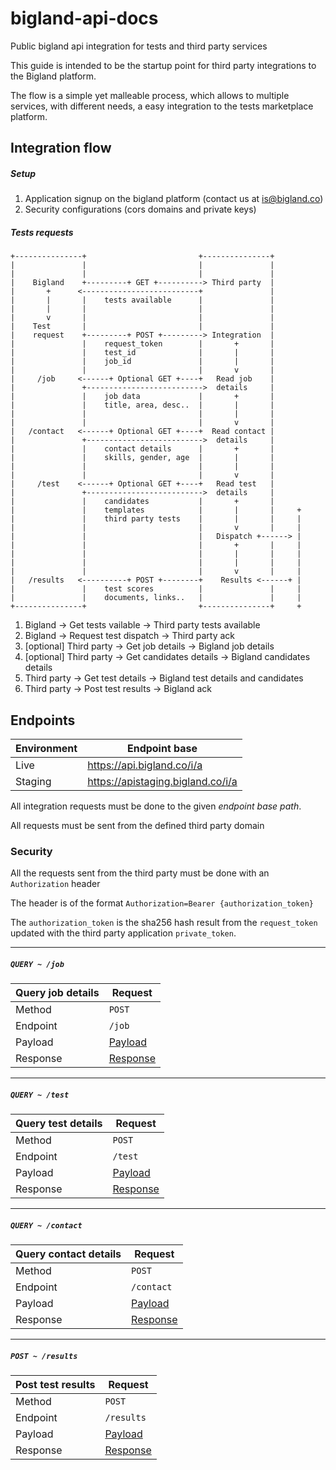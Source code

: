 # bigland-api-docs

Public bigland api integration for tests and third party services

This guide is intended to be the startup point for third party integrations to the Bigland platform.

The flow is a simple yet malleable process, which allows to multiple services, with different needs, a easy integration to the tests marketplace platform.

## Integration flow

##### Setup

1. Application signup on the bigland platform (contact us at is@bigland.co)
2. Security configurations (cors domains and private keys)

##### Tests requests

```
+---------------+                         +---------------+
|               |                         |               |
|               |                         |               |
|    Bigland    +---------+ GET +----------> Third party  |
|       +      <--------------------------+               |
|       |       |    tests available      |               |
|       |       |                         |               |
|       v       |                         |               |
|    Test       |                         |               |
|    request    +---------+ POST +---------> Integration  |
|               |    request_token        |       +       |
|               |    test_id              |       |       |
|               |    job_id               |       |       |
|               |                         |       v       |
|     /job     <------+ Optional GET +----+   Read job    |
|               +-------------------------->  details     |
|               |    job data             |       +       |
|               |    title, area, desc..  |       |       |
|               |                         |       |       |
|               |                         |       v       |
|   /contact   <------+ Optional GET +----+  Read contact |
|               +-------------------------->  details     |
|               |    contact details      |       +       |
|               |    skills, gender, age  |       |       |
|               |                         |       |       |
|               |                         |       v       |
|     /test    <------+ Optional GET +----+   Read test   |
|               +-------------------------->  details     |
|               |    candidates           |       +       |
|               |    templates            |       |       |     +
|               |    third party tests    |       |       |     |
|               |                         |       v       |     |
|               |                         |   Dispatch +------> |
|               |                         |       +       |     |
|               |                         |       |       |     |
|               |                         |       |       |     |
|               |                         |       v       |     |
|   /results   <----------+ POST +--------+    Results <------+ |
|               |    test scores          |               |     |
|               |    documents, links..   |               |     |
+---------------+                         +---------------+     +
```

1. Bigland -> Get tests vailable -> Third party tests available
2. Bigland -> Request test dispatch -> Third party ack
3. [optional] Third party -> Get job details -> Bigland job details
4. [optional] Third party -> Get candidates details -> Bigland candidates details
4. Third party -> Get test details -> Bigland test details and candidates
5. Third party -> Post test results -> Bigland ack

## Endpoints

| Environment | **Endpoint base** |
| ----------- | ----------------- |
| Live        | https://api.bigland.co/i/a |
| Staging     | https://apistaging.bigland.co/i/a |

All integration requests must be done to the given *endpoint base path*.

All requests must be sent from the defined third party domain

### Security

All the requests sent from the third party must be done with an `Authorization` header

The header is of the format `Authorization=Bearer {authorization_token}`

The `authorization_token` is the sha256 hash result from the `request_token` updated with the third party application `private_token`.

-----
##### `QUERY ~ /job`

| Query job details | Request |
| ----------------- | ------- |
| Method            | `POST` |
| Endpoint          | `/job` |
| Payload           | [Payload](/job#payload) |
| Response          | [Response](/job#response) |


-----
##### `QUERY ~ /test`

| Query test details | Request |
| ------------------ | ------- |
| Method             | `POST` |
| Endpoint           | `/test` |
| Payload            | [Payload](/test#payload) |
| Response           | [Response](/test#response) |


-----
##### `QUERY ~ /contact`

| Query contact details | Request |
| --------------------- | ------- |
| Method                | `POST` |
| Endpoint              | `/contact` |
| Payload               | [Payload](/contact#payload) |
| Response              | [Response](/contact#response) |


-----
##### `POST ~ /results`

| Post test results | Request |
| ----------------- | ------- |
| Method            | `POST` |
| Endpoint          | `/results` |
| Payload           | [Payload](/result#payload) |
| Response          | [Response](/result#response) |
